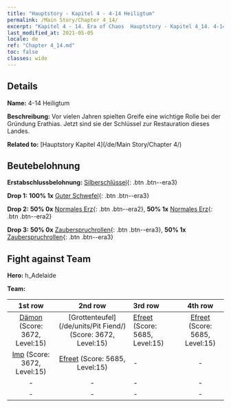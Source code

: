 ```yaml
---
title: "Hauptstory - Kapitel 4 - 4-14 Heiligtum"
permalink: /Main Story/Chapter 4_14/
excerpt: "Kapitel 4 - 14. Era of Chaos  Hauptstory - Kapitel 4_14. 4-14 Heiligtum"
last_modified_at: 2021-05-05
locale: de
ref: "Chapter 4_14.md"
toc: false
classes: wide
---
```


## Details

 **Name:** 4-14 Heiligtum

 **Beschreibung:** Vor vielen Jahren spielten Greife eine wichtige Rolle bei der Gründung Erathias. Jetzt sind sie der Schlüssel zur Restauration dieses Landes.

 **Related to:** [Hauptstory Kapitel 4](/de/Main Story/Chapter 4/)

## Beutebelohnung

 **Erstabschlussbelohnung:** [Silberschlüssel](/ItemsDE/con_693/){: .btn .btn--era3}

 **Drop 1:** **100% 1x** [Guter Schwefel](/ItemsDE/mat_15/){: .btn .btn--era3}

 **Drop 2:** **50% 0x** [Normales Erz](/ItemsDE/mat_6/){: .btn .btn--era2}, **50% 1x** [Normales Erz](/ItemsDE/mat_6/){: .btn .btn--era2}

 **Drop 3:** **50% 0x** [Zauberspruchrollen](/ItemsDE/con_694/){: .btn .btn--era3}, **50% 1x** [Zauberspruchrollen](/ItemsDE/con_694/){: .btn .btn--era3}


## Fight against Team
 **Hero:** h_Adelaide

 **Team:**


  | 1st row | 2nd row | 3rd row | 4th row |
  |:----:|:----:|:----|:----:|
  | [Dämon](/de/units/Demon/) (Score: 3672, Level:15)  | [Grottenteufel](/de/units/Pit Fiend/) (Score: 3672, Level:15)  | [Efreet](/de/units/Efreeti/) (Score: 5685, Level:15)  | [Efreet](/de/units/Efreeti/) (Score: 5685, Level:15)  |
  | [Imp](/de/units/Imp/) (Score: 3672, Level:15)  | [Efreet](/de/units/Efreeti/) (Score: 5685, Level:15)  | - | - |
  | - | - | - | - |
  | - | - | - | - |


